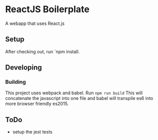 # ReactJS Boilerplate
A webapp that uses React.js

## Setup

After checking out, run `npm install.

## Developing

### Building
This project uses webpack and babel. Run `npm run build` This will concatenate the javascript into one file and babel will transpile es6 into more browser friendly es2015.

## ToDo
 - setup the jest tests
